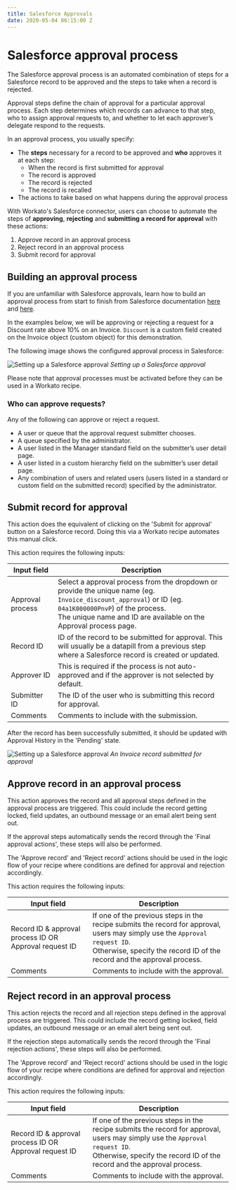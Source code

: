 ```yaml
---
title: Salesforce Approvals
date: 2020-05-04 06:15:00 Z
---
```


# Salesforce approval process

The Salesforce approval process is an automated combination of steps for a Salesforce record to be approved and the steps to take when a record is rejected.

Approval steps define the chain of approval for a particular approval process. Each step determines which records can advance to that step, who to assign approval requests to, and whether to let each approver’s delegate respond to the requests.

In an approval process, you usually specify:

- The **steps** necessary for a record to be approved and **who** approves it at each step:
  - When the record is first submitted for approval
  - The record is approved
  - The record is rejected
  - The record is recalled
- The actions to take based on what happens during the approval process

With Workato's Salesforce connector, users can choose to automate the steps of **approving**, **rejecting** and **submitting a record for approval** with these actions:

1. Approve record in an approval process
2. Reject record in an approval process
3. Submit record for approval

## Building an approval process
If you are unfamiliar with Salesforce approvals, learn how to build an approval process from start to finish from Salesforce documentation [here](https://trailhead.salesforce.com/en/content/learn/modules/business_process_automation/approvals) and [here](https://help.salesforce.com/articleView?id=approvals_getting_started.htm&type=5).

In the examples below, we will be approving or rejecting a request for a Discount rate above 10% on an Invoice. `Discount` is a custom field created on the Invoice object (custom object) for this demonstration.

The following image shows the configured approval process in Salesforce:

![Setting up a Salesforce approval](~@img/salesforce-docs/approval-setup.png)
*Setting up a Salesforce approval*

Please note that approval processes must be activated before they can be used in a Workato recipe. 

### Who can approve requests?
Any of the following can approve or reject a request.
- A user or queue that the approval request submitter chooses.
- A queue specified by the administrator.
- A user listed in the Manager standard field on the submitter’s user detail page.
- A user listed in a custom hierarchy field on the submitter’s user detail page.
- Any combination of users and related users (users listed in a standard or custom field on the submitted record) specified by the administrator.


## Submit record for approval
This action does the equivalent of clicking on the 'Submit for approval' button on a Salesforce record. Doing this via a Workato recipe automates this manual click.

This action requires the following inputs:

| Input field | Description |
|------------------|-------------|
| Approval process | Select a approval process from the dropdown or provide the unique name (eg. `Invoice_discount_approval`) or ID (eg. `04a1K000000PnvP`) of the process. </br> The unique name and ID are available on the Approval process page. |
| Record ID | ID of the record to be submitted for approval. This will usually be a datapill from a previous step where a Salesforce record is created or updated. |
| Approver ID | This is required if the process is not auto-approved and if the approver is not selected by default. |
| Submitter ID | The ID of the user who is submitting this record for approval. |
| Comments | Comments to include with the submission. |

After the record has been successfully submitted, it should be updated with Approval History in the 'Pending' state.

![Setting up a Salesforce approval](~@img/salesforce-docs/approval-submitted.png)
*An Invoice record submitted for approval*

## Approve record in an approval process
This action approves the record and all approval steps defined in the approval process are triggered. This could include the record getting locked, field updates, an outbound message or an email alert being sent out.

If the approval steps automatically sends the record through the 'Final approval actions', these steps will also be performed.

The 'Approve record' and 'Reject record' actions should be used in the logic flow of your recipe where conditions are defined for approval and rejection accordingly.

This action requires the following inputs:

| Input field | Description |
|------------------|-------------|
| Record ID & approval process ID OR Approval request ID | If one of the previous steps in the recipe submits the record for approval, users may simply use the `Approval request ID`. </br> Otherwise, specify the record ID of the record and the approval process. |
| Comments | Comments to include with the approval. |


## Reject record in an approval process
This action rejects the record and all rejection steps defined in the approval process are triggered. This could include the record getting locked, field updates, an outbound message or an email alert being sent out.

If the rejection steps automatically sends the record through the 'Final rejection actions', these steps will also be performed.

The 'Approve record' and 'Reject record' actions should be used in the logic flow of your recipe where conditions are defined for approval and rejection accordingly.

This action requires the following inputs:

| Input field | Description |
|------------------|-------------|
| Record ID & approval process ID OR Approval request ID | If one of the previous steps in the recipe submits the record for approval, users may simply use the `Approval request ID`. </br> Otherwise, specify the record ID of the record and the approval process. |
| Comments | Comments to include with the approval. |
